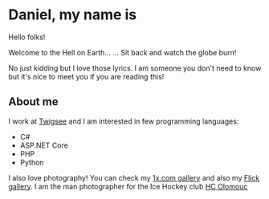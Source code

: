 # Daniel, my name is

Hello folks! 

Welcome to the Hell on Earth...
... Sit back and watch the globe burn!


No just kidding but I love those lyrics. I am someone you don't need to know but it's nice to meet you if you are reading this!

## About me

I work at [Twigsee](www.twigsee.com) and I am interested in few programming languages:
- C#
- ASP.NET Core
- PHP
- Python

I also love photography! You can check my [1x.com gallery](https://www.1x.com/slinnor) and also my [Flick gallery](https://flickr.com/people/196364106@N04/). I am the man photographer for the Ice Hockey club [HC Olomouc](www.hc-olomouc.cz)
